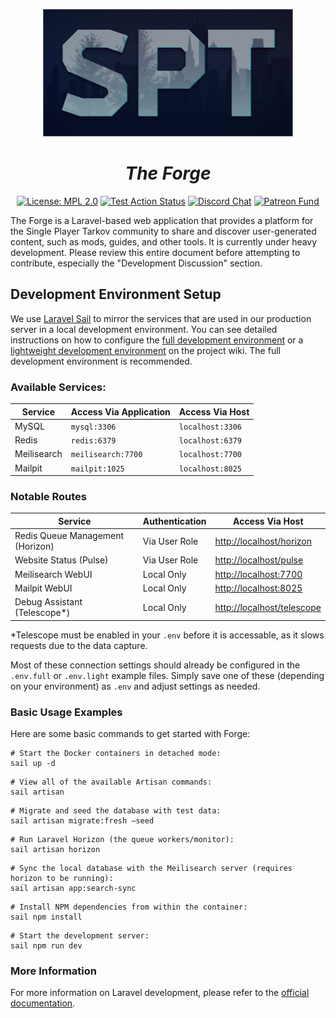 <p align="center"><a href="https://forge.sp-tarkov.com" target="_blank"><img src="logo.spt.png" width="400" alt="Single Player Tarkov Logo"></a></p>
<h1 align="center"><em>The Forge</em></h1>
<p align="center">
<a href="https://www.mozilla.org/en-US/MPL/2.0/"><img src="https://img.shields.io/badge/License-MPL_2.0-blue.svg" alt="License: MPL 2.0"></a>
<a href="https://github.com/sp-tarkov/forge/actions/workflows/tests.yaml"><img src="https://github.com/sp-tarkov/forge/actions/workflows/tests.yaml/badge.svg" alt="Test Action Status"></a>
<a href="https://discord.com/invite/Xn9msqQZan"><img src="https://img.shields.io/badge/Chat-Discord-5865F2?logo=discord&logoColor=ffffff" alt="Discord Chat"></a>
<a href="https://www.patreon.com/sptarkov"><img src="https://img.shields.io/badge/Fund-Patreon-fe3c71?logo=patreon&logoColor=ffffff" alt="Patreon Fund"></a>
</p>

The Forge is a Laravel-based web application that provides a platform for the Single Player Tarkov community to share and discover user-generated content, such as mods, guides, and other tools. It is currently under heavy development. Please review this entire document before attempting to contribute, especially the "Development Discussion" section.

## Development Environment Setup

We use [Laravel Sail](https://laravel.com/docs/11.x/sail) to mirror the services that are used in our production server in a local development environment. You can see detailed instructions on how to configure the [full development environment](https://github.com/sp-tarkov/forge/wiki/Full-Windows-Dev-Env) or a [lightweight development environment](https://github.com/sp-tarkov/forge/wiki/Light-Windows-Dev-Env) on the project wiki. The full development environment is recommended.

### Available Services:

| Service     | Access Via Application | Access Via Host  |
|-------------|------------------------|------------------|
| MySQL       | `mysql:3306`           | `localhost:3306` |
| Redis       | `redis:6379`           | `localhost:6379` |
| Meilisearch | `meilisearch:7700`     | `localhost:7700` |
| Mailpit     | `mailpit:1025`         | `localhost:8025` |

### Notable Routes

| Service                          | Authentication | Access Via Host              |
|----------------------------------|----------------|------------------------------|
| Redis Queue Management (Horizon) | Via User Role  | <http://localhost/horizon>   |
| Website Status (Pulse)           | Via User Role  | <http://localhost/pulse>     |
| Meilisearch WebUI                | Local Only     | <http://localhost:7700>      |
| Mailpit WebUI                    | Local Only     | <http://localhost:8025>      |
| Debug Assistant (Telescope*)     | Local Only     | <http://localhost/telescope> |

\*Telescope must be enabled in your `.env` before it is accessable, as it slows requests due to the data capture.

Most of these connection settings should already be configured in the `.env.full` or `.env.light` example files. Simply save one of these (depending on your environment) as `.env` and adjust settings as needed.

### Basic Usage Examples

Here are some basic commands to get started with Forge:

```
# Start the Docker containers in detached mode:
sail up -d
```

```
# View all of the available Artisan commands:
sail artisan
```

```
# Migrate and seed the database with test data:
sail artisan migrate:fresh –seed
```

```
# Run Laravel Horizon (the queue workers/monitor):
sail artisan horizon
```

```
# Sync the local database with the Meilisearch server (requires horizon to be running): 
sail artisan app:search-sync
```

```
# Install NPM dependencies from within the container:
sail npm install
```

```
# Start the development server:
sail npm run dev
```

### More Information

For more information on Laravel development, please refer to the [official documentation](https://laravel.com/docs/11.x/).
